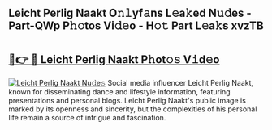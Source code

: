 ## Leicht Perlig Naakt O𝚗𝚕yf𝚊ns L𝚎a𝚔ed N𝚞𝚍es - Part-QWp P𝚑𝚘tos Vi𝚍𝚎o - H𝚘𝚝 Part L𝚎a𝚔s xvzTB

# <h2><a href="http://kfanr3.oniu.top/?m=Leicht+Perlig+Naakt">🔗👉 🔴 Leicht Perlig Naakt P𝚑ot𝚘𝚜 V𝚒d𝚎o</a></h2>

[![Leicht Perlig Naakt Nu𝚍e𝚜](https://i.imgur.com/0qMVB7G.gif)](http://kfanr3.oniu.top/?m=Leicht+Perlig+Naakt)
Social media influencer Leicht Perlig Naakt, known for disseminating dance and lifestyle information, featuring presentations and personal blogs. Leicht Perlig Naakt's public image is marked by its openness and sincerity, but the complexities of his personal life remain a source of intrigue and fascination.  
